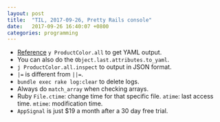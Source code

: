 ```yaml
---
layout: post
title:  "TIL, 2017-09-26, Pretty Rails console"
date:   2017-09-26 16:40:07 +0800
categories: programming
---
```


- [Reference](https://stackoverflow.com/questions/1224525/how-to-get-nice-formatting-in-the-rails-console) `y ProductColor.all` to get YAML output.
- You can also do the `Object.last.attributes.to_yaml`.
- `j ProductColor.all.inspect` to output in JSON format.
- `|=` is different from `||=`.
- `bundle exec rake log:clear` to delete logs.
- Always do `match_array` when checking arrays.
- Ruby `File.ctime`: change time for that specific file. `atime`: last access time. `mtime`: modification time.
- `AppSignal` is just $19 a month after a 30 day free trial.
